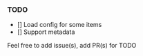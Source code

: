 ### TODO

- [] Load config for some items
- [] Support metadata

Feel free to add issue(s), add PR(s) for TODO
